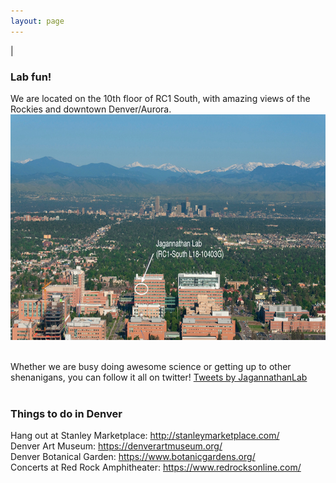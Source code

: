 ```yaml
---
layout: page
---
```

|

### Lab fun!   
We are located on the 10th floor of RC1 South, with amazing views of the Rockies and downtown Denver/Aurora. 
<br>
<img src="/img/anschutz-picture.jpeg" style="width:750px !important;height:361px !important;" />
<br>
<br>

Whether we are busy doing awesome science or getting up to other shenanigans, you can follow it all on twitter! 
<a class="twitter-timeline" data-height="800" href="https://twitter.com/JagannathanLab?ref_src=twsrc%5Etfw">Tweets by JagannathanLab</a> <script async src="https://platform.twitter.com/widgets.js" charset="utf-8"></script>
<br>
<br>

### Things to do in Denver

Hang out at Stanley Marketplace: http://stanleymarketplace.com/ <br>
Denver Art Museum: https://denverartmuseum.org/ <br>
Denver Botanical Garden: https://www.botanicgardens.org/ <br>
Concerts at Red Rock Amphitheater: https://www.redrocksonline.com/ <br>

